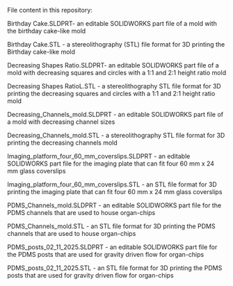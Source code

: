 File content in this repository:

Birthday Cake.SLDPRT- an editable SOLIDWORKS part file of a mold with the birthday cake-like mold

Birthday Cake.STL - a stereolithography (STL) file format for 3D printing the Birthday cake-like mold

Decreasing Shapes Ratio.SLDPRT- an editable SOLIDWORKS part file of a mold with decreasing squares and circles with a 1:1 and 2:1 height ratio mold

Decreasing Shapes RatioL.STL - a stereolithography STL file format for 3D printing the decreasing squares and circles with a 1:1 and 2:1 height ratio mold

Decreasing_Channels_mold.SLDPRT - an editable SOLIDWORKS part file of a mold with decreasing channel sizes 

Decreasing_Channels_mold.STL - a stereolithography STL file format for 3D printing the decreasing channels mold

Imaging_platform_four_60_mm_coverslips.SLDPRT - an editable SOLIDWORKS part file for the imaging plate that can fit four 60 mm x 24 mm glass coverslips

Imaging_platform_four_60_mm_coverslips.STL - an STL file format for 3D printing the imaging plate that can fit four 60 mm x 24 mm glass coverslips

PDMS_Channels_mold.SLDPRT - an editable SOLIDWORKS part file for the PDMS channels that are used to house organ-chips

PDMS_Channels_mold.STL - an STL file format for 3D printing the PDMS channels that are used to house organ-chips

PDMS_posts_02_11_2025.SLDPRT - an editable SOLIDWORKS part file for the PDMS posts that are used for gravity driven flow for organ-chips

PDMS_posts_02_11_2025.STL - an STL file format for 3D printing the PDMS posts that are used for gravity driven flow for organ-chips
